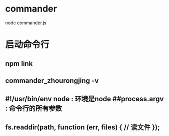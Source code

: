 # commander
node commander.js

# 启动命令行
## npm link 
## commander_zhourongjing -v

## #!/usr/bin/env node : 环境是node ##process.argv : 命令行的所有参数

## fs.readdir(path, function (err, files) { // 读文件 });
